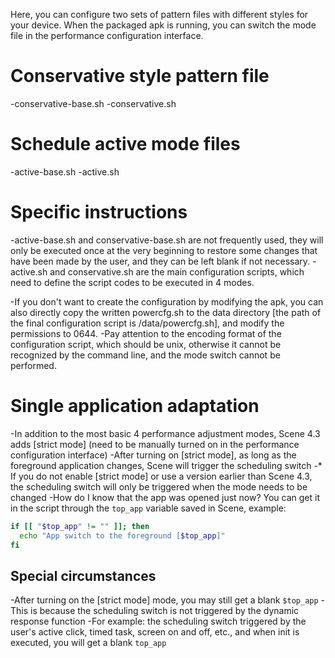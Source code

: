 Here, you can configure two sets of pattern files with different styles for your device. When the packaged apk is running, you can switch the mode file in the performance configuration interface.

# Conservative style pattern file
-conservative-base.sh
-conservative.sh

# Schedule active mode files
-active-base.sh
-active.sh

# Specific instructions
-active-base.sh and conservative-base.sh are not frequently used, they will only be executed once at the very beginning to restore some changes that have been made by the user, and they can be left blank if not necessary.
-active.sh and conservative.sh are the main configuration scripts, which need to define the script codes to be executed in 4 modes.

-If you don't want to create the configuration by modifying the apk, you can also directly copy the written powercfg.sh to the data directory [the path of the final configuration script is /data/powercfg.sh], and modify the permissions to 0644.
-Pay attention to the encoding format of the configuration script, which should be unix, otherwise it cannot be recognized by the command line, and the mode switch cannot be performed.

# Single application adaptation
-In addition to the most basic 4 performance adjustment modes, Scene 4.3 adds [strict mode] (need to be manually turned on in the performance configuration interface)
-After turning on [strict mode], as long as the foreground application changes, Scene will trigger the scheduling switch
-* If you do not enable [strict mode] or use a version earlier than Scene 4.3, the scheduling switch will only be triggered when the mode needs to be changed
-How do I know that the app was opened just now? You can get it in the script through the `top_app` variable saved in Scene, example:

```sh
if [[ "$top_app" != "" ]]; then
  echo "App switch to the foreground [$top_app]"
fi
```

## Special circumstances
-After turning on the [strict mode] mode, you may still get a blank `$top_app`
-This is because the scheduling switch is not triggered by the dynamic response function
-For example: the scheduling switch triggered by the user's active click, timed task, screen on and off, etc., and when init is executed, you will get a blank `top_app`
